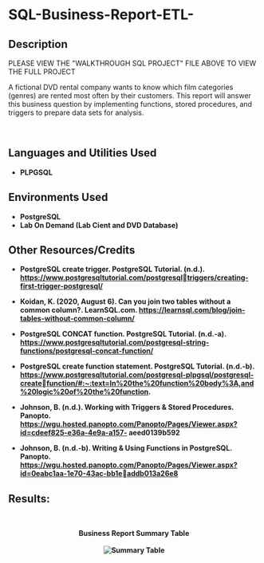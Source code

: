 # SQL-Business-Report-ETL-
<h2>Description</h2>
PLEASE VIEW THE "WALKTHROUGH SQL PROJECT" FILE ABOVE TO VIEW THE FULL PROJECT
<br>

A fictional DVD rental company wants to know which film categories (genres) are rented most often by their customers. This report will answer this business question 
by implementing functions, stored procedures, and triggers to prepare data sets for analysis. 

<br />

<h2>Languages and Utilities Used</h2>

- <b>PLPGSQL</b> 


<h2>Environments Used </h2>

- <b>PostgreSQL<b>
- <b>Lab On Demand</b> (Lab Cient and DVD Database)

<h2> Other Resources/Credits </h2> </h2>

- PostgreSQL create trigger. PostgreSQL Tutorial. (n.d.). https://www.postgresqltutorial.com/postgresqltriggers/creating-first-trigger-postgresql/

- Koidan, K. (2020, August 6). Can you join two tables without a common column?. LearnSQL.com. 
https://learnsql.com/blog/join-tables-without-common-column/

- PostgreSQL CONCAT function. PostgreSQL Tutorial. (n.d.-a). 
https://www.postgresqltutorial.com/postgresql-string-functions/postgresql-concat-function/

- PostgreSQL create function statement. PostgreSQL Tutorial. (n.d.-b). 
https://www.postgresqltutorial.com/postgresql-plpgsql/postgresql-createfunction/#:~:text=In%20the%20function%20body%3A,and%20logic%20of%20the%20function.

- Johnson, B. (n.d.). Working with Triggers & Stored Procedures. Panopto. 
https://wgu.hosted.panopto.com/Panopto/Pages/Viewer.aspx?id=cdeef825-e36a-4e9a-a157-
aeed0139b592

- Johnson, B. (n.d.-b). Writing & Using Functions in PostgreSQL. Panopto. 
https://wgu.hosted.panopto.com/Panopto/Pages/Viewer.aspx?id=0eabc1aa-1e70-43ac-bb1eaddb013a26e8


<h2>Results:</h2>
<br>
<p align="center">
<b>Business Report Summary Table</b> <br>
<br>
<img src="https://i.ibb.co/1RJZdWZ/summary.png" alt="Summary Table"/>
<br />
<br />
